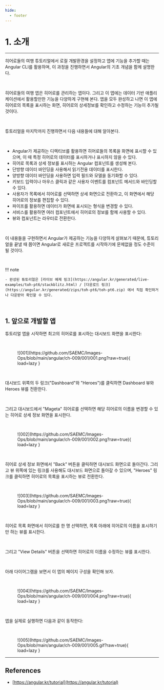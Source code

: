 ```yaml
---
hide:
  - footer
---
```


# 1. 소개

---

히어로들의 여행 튜토리얼에서 로컬 개발환경을 설정하고 앱에 기능을 추가할 때는 Angular CLI를 활용하며, 이 과정을 진행하면서 Angular의 기초 개념을 함께 설명한다.

<br/>

히어로들의 여행 앱은 히어로를 관리하는 앱이다. 그리고 이 앱에는 데이터 기반 애플리케이션에서 활용할만한 기능을 다양하게 구현해 본다. 앱을 모두 완성하고 나면 이 앱에 히어로의 목록을 표시하는 화면, 히어로의 상세정보를 확인하고 수정하는 기능이 추가될 것이다.

<br/>

튜토리얼을 마지막까지 진행하면서 다음 내용들에 대해 알아본다.

<br/>

- Angular가 제공하는 디렉티브를 활용하면 히어로들의 목록을 화면에 표시할 수 있으며, 이 때 특정 히어로의 데이터를 표시하거나 표시하지 않을 수 있다.
- 히어로 목록과 상세 정보를 표시하는 Angular 컴포넌트를 생성해 본다.
- 단방향 데이터 바인딩을 사용해서 읽기전용 데이터를 표시한다.
- 양방향 데이터 바인딩을 사용하면 입력 필드와 모델을 동기화할 수 있다.
- 키보드 입력이나 마우스 클릭과 같은 사용자 이벤트를 컴포넌트 메서드와 바인딩할 수 있다.
- 사용자가 목록에서 히어로를 선택하면 상세 화면으로 전환하고, 이 화면에서 해당 히어로의 정보를 편집할 수 있다.
- 파이프를 활용하면 데이터가 화면에 표시되는 형식을 변경할 수 있다.
- 서비스를 활용하면 여러 컴포넌트에서 히어로의 정보를 함께 사용할 수 있다.
- 뷰와 컴포넌트는 라우터로 전환한다.

<br/>

이 내용들을 구현하면서 Angular가 제공하는 기능을 다양하게 살펴보기 때문에, 튜토리얼을 끝낼 때 쯤이면 Angular로 새로운 프로젝트를 시작하기에 문제없을 정도 수준이 될 것이다.

<br/>

!!! note

    - 완성된 튜토리얼은 [라이브 예제 링크](https://angular.kr/generated/live-examples/toh-pt6/stackblitz.html) / [다운로드 링크](https://angular.kr/generated/zips/toh-pt6/toh-pt6.zip) 에서 직접 확인하거나 다운받아 확인할 수 있다.

<br/>

## 1. 앞으로 개발할 앱

튜토리얼 앱을 시작하면 최고의 히어로를 표시하는 대시보드 화면을 표시한다:

<br/>

<figure markdown>
  ![001](https://github.com/SAEMC/Images-Ops/blob/main/angular/ch-009/001/001.png?raw=true){ load=lazy }
</figure>

<br/>

대시보드 위쪽의 두 링크("Dashboard"와 "Heroes")를 클릭하면 Dashboard 뷰와 Heroes 뷰를 전환한다.

<br/>

그리고 대시보드에서 "Mageta" 히어로를 선택하면 해당 히어로의 이름을 변경할 수 있는 히어로 상세 정보 화면을 표시한다.

<br/>

<figure markdown>
  ![002](https://github.com/SAEMC/Images-Ops/blob/main/angular/ch-009/001/002.png?raw=true){ load=lazy }
</figure>

<br/>

히어로 상세 정보 화면에서 "Back" 버튼을 클릭하면 대시보드 화면으로 돌아간다. 그리고 뷰 위쪽에 있는 링크를 사용해도 대시보드 화면으로 돌아갈 수 있으며, "Heroes" 링크를 클릭하면 히어로의 목록을 표시하는 뷰로 전환한다.

<br/>

<figure markdown>
  ![003](https://github.com/SAEMC/Images-Ops/blob/main/angular/ch-009/001/003.png?raw=true){ load=lazy }
</figure>

<br/>

히어로 목록 화면에서 히어로를 한 명 선택하면, 목록 아래에 히어로의 이름을 표시하기만 하는 뷰를 표시한다.

<br/>

그리고 "View Details" 버튼을 선택하면 히어로의 이름을 수정하는 뷰를 표시한다.

<br/>

아래 다이어그램을 보면서 이 앱의 페이지 구성을 확인해 보자.

<br/>

<figure markdown>
  ![004](https://github.com/SAEMC/Images-Ops/blob/main/angular/ch-009/001/004.png?raw=true){ load=lazy }
</figure>

<br/>

앱을 실제로 실행하면 다음과 같이 동작한다:

<br/>

<figure markdown>
  ![005](https://github.com/SAEMC/Images-Ops/blob/main/angular/ch-009/001/005.gif?raw=true){ load=lazy }
</figure>

---

## References

- [https://angular.kr/tutorial](https://angular.kr/tutorial)

